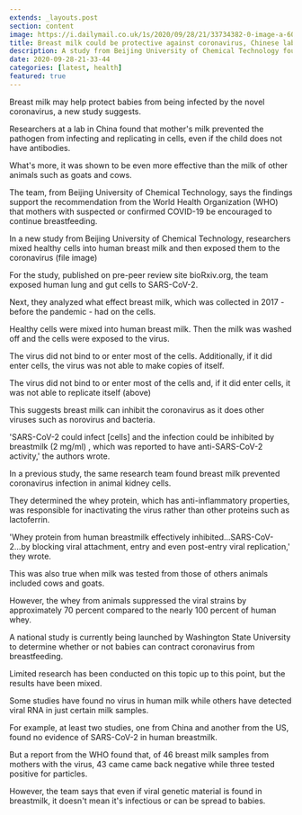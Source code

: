 ```yaml
---
extends: _layouts.post
section: content
image: https://i.dailymail.co.uk/1s/2020/09/28/21/33734382-0-image-a-60_1601324815231.jpg 
title: Breast milk could be protective against coronavirus, Chinese lab study suggests  
description: A study from Beijing University of Chemical Technology found that coronavirus did not bind to or enter healthy human lung or gut cells that had been mixed with breast milk. 
date: 2020-09-28-21-33-44 
categories: [latest, health] 
featured: true 
--- 
```

Breast milk may help protect babies from being infected by the novel coronavirus, a new study suggests.

Researchers at a lab in China found that mother's milk prevented the pathogen from infecting and replicating in cells, even if the child does not have antibodies.

What's more, it was shown to be even more effective than the milk of other animals such as goats and cows.

The team, from Beijing University of Chemical Technology, says the findings support the recommendation from the World Health Organization (WHO) that mothers with suspected or confirmed COVID-19 be encouraged to continue breastfeeding. 

In a new study from Beijing University of Chemical Technology, researchers mixed healthy cells into human breast milk and then exposed them to the coronavirus (file image)

For the study, published on pre-peer review site bioRxiv.org, the team exposed human lung and gut cells to SARS-CoV-2.

Next, they analyzed what effect breast milk, which was collected in 2017 - before the pandemic - had on the cells. 

Healthy cells were mixed into human breast milk. Then the milk was washed off and the cells were exposed to the virus.

The virus did not bind to or enter most of the cells. Additionally, if it did enter cells, the virus was not able to make copies of itself.    

The virus did not bind to or enter most of the cells and, if it did enter cells, it was not able to replicate itself (above)

This suggests breast milk can inhibit the coronavirus as it does other viruses such as norovirus and bacteria. 

'SARS-CoV-2 could infect [cells] and the infection could be inhibited by breastmilk (2 mg/ml) , which was reported to have anti-SARS-CoV-2 activity,' the authors wrote. 

In a previous study, the same research team found breast milk prevented coronavirus infection in animal kidney cells.

They determined the whey protein, which has anti-inflammatory properties, was responsible for inactivating the virus rather than other proteins such as lactoferrin.

'Whey protein from human breastmilk effectively inhibited...SARS-CoV-2...by blocking viral attachment, entry and even post-entry viral replication,' they wrote.

This was also true when milk was tested from those of others animals included cows and goats. 

However, the whey from animals suppressed the viral strains by approximately 70 percent compared to the nearly 100 percent of human whey.







A national study is currently being launched by Washington State University to determine whether or not babies can contract coronavirus from breastfeeding.

Limited research has been conducted on this topic up to this point, but the results have been mixed.

Some studies have found no virus in human milk while others have detected viral RNA in just certain milk samples.

For example, at least two studies, one from China and another from the US, found no evidence of SARS-CoV-2 in human breastmilk.

But a report from the WHO found that, of 46 breast milk samples from mothers with the virus, 43 came came back negative while three tested positive for particles.

However, the team says that even if viral genetic material is found in breastmilk, it doesn't mean it's infectious or can be spread to babies. 



